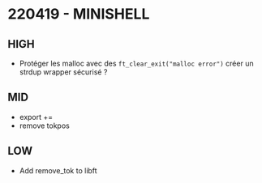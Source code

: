 #  220419 - MINISHELL

##  HIGH

- Protéger les malloc avec des `ft_clear_exit("malloc error")` créer un strdup
  wrapper sécurisé ?

##  MID

- export +=
- remove tokpos

##  LOW

- Add remove_tok to libft
